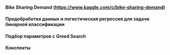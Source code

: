 #### Bike Sharing Demand (https://www.kaggle.com/c/bike-sharing-demand)

#### Предобработка данных и логистическая регрессия для задачи бинарной классификации

#### Подбор параметров с Greed Search

#### Конспекты
